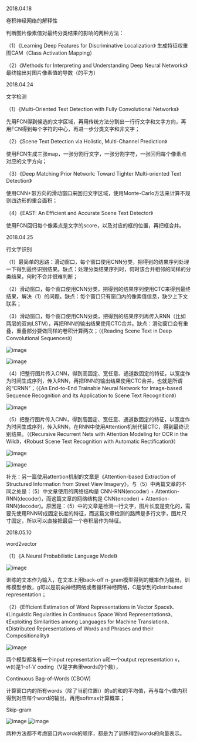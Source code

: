 2018.04.18

卷积神经网络的解释性

判断图片像素值对最终分类结果的影响的两种方法：

（1）《Learning Deep Features for Discriminative Localization》
生成特征权重图CAM（Class Activation Mapping）

（2）《Methods for Interpreting and Understanding Deep Neural Networks》
最终输出对图片像素值的导数（的平方）

                                                                                                                                         

2018.04.24

文字检测

（1）《Multi-Oriented Text Detection with Fully Convolutional Networks》

先用FCN得到候选的文字区域，再用传统方法分割出一行行文字和文字方向，再用FCN得到每个字符的中心，再进一步分类文字和非文字；

（2）《Scene Text Detection via Holistic, Multi-Channel Prediction》

使用FCN生成三张map，一张分割行文字，一张分割字符，一张回归每个像素点对应的文字方向；

（3）《Deep Matching Prior Network: Toward Tighter Multi-oriented Text Detection》

使用CNN+带方向的滑动窗口来回归文字区域，使用Monte-Carlo方法来计算不规则四边形的重合面积；

（4）《EAST: An Efficient and Accurate Scene Text Detector》

使用FCN回归每个像素点是文字的score，以及对应的框的位置，再把框合并。

                                                                                                                                         

2018.04.25

行文字识别

（1）最简单的思路：滑动窗口，每个窗口使用CNN分类，把得到的结果序列处理一下得到最终识别结果。缺点：处理分类结果序列时，何时该合并相邻的同样的分类结果，何时不合并很难判断；

（2）滑动窗口，每个窗口使用CNN分类，把得到的结果序列使用CTC来得到最终结果，解决（1）的问题。缺点：每个窗口只有窗口内的像素值信息，缺少上下文联系；

（3）滑动窗口，每个窗口使用CNN分类，把得到的结果序列再传入RNN（比如两层的双向LSTM），再把RNN的输出结果使用CTC合并。缺点：滑动窗口会有重叠，重叠部分要做同样的卷积计算两次；（《Reading Scene Text in Deep Convolutional Sequences》）

![image](https://github.com/nicheng0019/Paper-Record/blob/master/image/1.png)

![image](https://github.com/nicheng0019/Paper-Record/blob/master/image/2.png)

（4）把整行图片传入CNN，得到高固定、宽任意、通道数固定的特征，以宽度作为时间生成序列，传入RNN，再把RNN的输出结果使用CTC合并，也就是所谓的“CRNN”；（《An End-to-End Trainable Neural Network for Image-based Sequence Recognition and Its Application to Scene Text Recognition》）

![image](https://github.com/nicheng0019/Paper-Record/blob/master/image/3.png)

（5）把整行图片传入CNN，得到高固定、宽任意、通道数固定的特征，以宽度作为时间生成序列，传入RNN，在RNN中使用Attention机制代替CTC，得到最终识别结果。（《Recursive Recurrent Nets with Attention Modeling for OCR in the Wild》，《Robust Scene Text Recognition with Automatic Rectification》）

![image](https://github.com/nicheng0019/Paper-Record/blob/master/image/4.png)

![image](https://github.com/nicheng0019/Paper-Record/blob/master/image/5.png)

补充：另一篇使用attention机制的文章是《Attention-based Extraction of Structured Information from Street View Imagery》，与（5）中两篇文章的不同之处是：（5）中文章使用的网络结构是 CNN-RNN(encoder) + Attention-RNN(decoder)，而这篇文章的网络结构是 CNN(encoder) + Attention-RNN(decoder)。原因是：（5）中的文章是检测一行文字，图片长度是变化的，需要先使用RNN转成固定长度的特征，而这篇文章检测的路牌是多行文字，图片尺寸固定，所以可以直接把最后一个卷积层作为特征。



2018.05.10

word2vector

（1）《A Neural Probabilistic Language Model》

![image](https://github.com/nicheng0019/Paper-Record/blob/master/image/6.png)

训练的文本作为输入，在文本上用back-off n-gram模型得到的概率作为输出，训练模型参数，g可以是前向神经网络或者循环神经网络，C是学到的distributed representation；

（2）《Efficient Estimation of Word Representations in Vector Space》、《Linguistic Regularities in Continuous Space Word Representations》、《Exploiting Similarities among Languages for Machine Translation》、《Distributed Representations of Words and Phrases and their Compositionality》

![image](https://github.com/nicheng0019/Paper-Record/blob/master/image/7.png)

两个模型都各有一个input representation u和一个output representation v，w(t)是1-of-V coding（V是字典里words的个数），

Continuous Bag-of-Words (CBOW)

计算窗口内的所有words（除了当前位置i）的u的和的平均值，再与每个v做内积得到对应每个word的输出，再用softmax计算概率；

Skip-gram

![image](https://github.com/nicheng0019/Paper-Record/blob/master/image/8.png)
![image](https://github.com/nicheng0019/Paper-Record/blob/master/image/9.png)

两种方法都不考虑窗口内words的顺序，都是为了训练得到words的向量表示。
